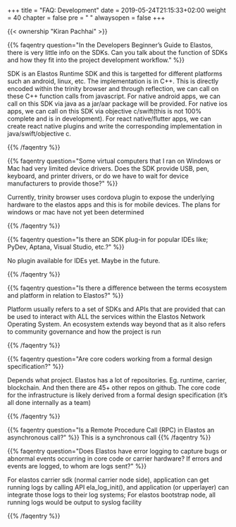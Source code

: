+++
title = "FAQ: Development"
date = 2019-05-24T21:15:33+02:00
weight = 40
chapter = false
pre = "<i class='fa ela-page'></i> "
alwaysopen = false
+++ 

{{< ownership "Kiran Pachhai" >}}


{{% faqentry question="In the Developers Beginner’s Guide to Elastos, there is very little info on the SDKs. Can you talk about the function of SDKs and how they fit into the project development workflow." %}}

SDK is an Elastos Runtime SDK and this is targetted for different platforms such an android, linux, etc. The implementation is in C++. This is directly encoded within the trinity browser and through reflection, we can call on these C++ function calls from javascript. For native android apps, we can call on this SDK via java as a jar/aar package will be provided. For native ios apps, we can call on this SDK via objective c/swift(this is not 100% complete and is in development). For react native/flutter apps, we can create react native plugins and write the corresponding implementation in java/swift/objective c.

{{% /faqentry %}}

{{% faqentry question="Some virtual computers that I ran on Windows or Mac had very limited device drivers. Does the SDK provide USB, pen, keyboard, and printer drivers, or do we have to wait for device manufacturers to provide those?" %}}

Currently, trinity browser uses cordova plugin to expose the underlying hardware to the elastos apps and this is for mobile devices. The plans for windows or mac have not yet been determined

{{% /faqentry %}}

{{% faqentry question="Is there an SDK plug-in for popular IDEs like; PyDev, Aptana, Visual Studio, etc.?" %}} 

No plugin available for IDEs yet. Maybe in the future.

{{% /faqentry %}}

{{% faqentry question="Is there a difference between the terms ecosystem and platform in relation to Elastos?" %}}

Platform usually refers to a set of SDKs and APIs that are provided that can be used to interact with ALL the services within the Elastos Network Operating System. An ecosystem extends way beyond that as it also refers to community governance and how the project is run

{{% /faqentry %}}

{{% faqentry question="Are core coders working from a formal design specification?" %}}

Depends what project. Elastos has a lot of repositories. Eg. runtime, carrier, blockchain. And then there are 45+ other repos on github. The core code for the infrastructure is likely derived from a formal design specification (it’s all done internally as a team)

{{% /faqentry %}}

{{% faqentry question="Is a Remote Procedure Call (RPC) in Elastos an asynchronous call?" %}}
This is a synchronous call
{{% /faqentry %}}

{{% faqentry question="Does Elastos have error logging to capture bugs or abnormal events occurring in core code or carrier hardware?  If errors and events are logged, to whom are logs sent?" %}}

For elastos carrier sdk (normal carrier node side),  application can get running logs by calling API ela_log_init(), and application (or upperlayer) can integrate those logs to their log systems; For elastos bootstrap node, all running logs would be output to syslog facility

{{% /faqentry %}}
